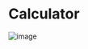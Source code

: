# Calculator
![image](https://github.com/UmaSahni/Calculator/assets/112793743/63b63bde-ab36-4044-b0ed-c22f18207981)

